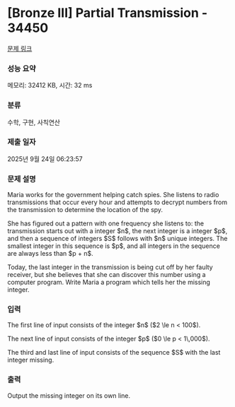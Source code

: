 # [Bronze III] Partial Transmission - 34450 

[문제 링크](https://www.acmicpc.net/problem/34450) 

### 성능 요약

메모리: 32412 KB, 시간: 32 ms

### 분류

수학, 구현, 사칙연산

### 제출 일자

2025년 9월 24일 06:23:57

### 문제 설명

<p>Maria works for the government helping catch spies. She listens to radio transmissions that occur every hour and attempts to decrypt numbers from the transmission to determine the location of the spy.</p>

<p>She has figured out a pattern with one frequency she listens to: the transmission starts out with a integer $n$, the next integer is a integer $p$, and then a sequence of integers $S$ follows with $n$ unique integers. The smallest integer in this sequence is $p$, and all integers in the sequence are always less than $p + n$.</p>

<p>Today, the last integer in the transmission is being cut off by her faulty receiver, but she believes that she can discover this number using a computer program. Write Maria a program which tells her the missing integer.</p>

### 입력 

 <p>The first line of input consists of the integer $n$ ($2 \le n < 100$).</p>

<p>The next line of input consists of the integer $p$ ($0 \le p < 1\,000$).</p>

<p>The third and last line of input consists of the sequence $S$ with the last integer missing.</p>

### 출력 

 <p>Output the missing integer on its own line.</p>

